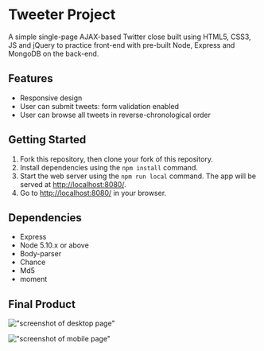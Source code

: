 # Tweeter Project

A simple single-page AJAX-based Twitter close built using HTML5, CSS3, JS and jQuery to practice front-end with pre-built Node, Express and MongoDB on the back-end.

## Features

- Responsive design
- User can submit tweets: form validation enabled
- User can browse all tweets in reverse-chronological order

## Getting Started

1. Fork this repository, then clone your fork of this repository.
2. Install dependencies using the `npm install` command.
3. Start the web server using the `npm run local` command. The app will be served at <http://localhost:8080/>.
4. Go to <http://localhost:8080/> in your browser.

## Dependencies

- Express
- Node 5.10.x or above
- Body-parser
- Chance
- Md5
- moment

## Final Product

!["screenshot of desktop page"]()

!["screenshot of mobile page"]()
